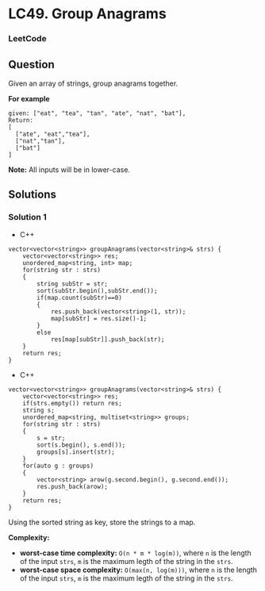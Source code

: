 # LC49. Group Anagrams

### LeetCode

## Question

Given an array of strings, group anagrams together.

**For example** 
```
given: ["eat", "tea", "tan", "ate", "nat", "bat"], 
Return:
[
  ["ate", "eat","tea"],
  ["nat","tan"],
  ["bat"]
]
```

**Note:** All inputs will be in lower-case.

## Solutions

### Solution 1

* C++
```
vector<vector<string>> groupAnagrams(vector<string>& strs) {
    vector<vector<string>> res;
    unordered_map<string, int> map;
    for(string str : strs)
    {
        string subStr = str;
        sort(subStr.begin(),subStr.end());
        if(map.count(subStr)==0)
        {
            res.push_back(vector<string>(1, str));
            map[subStr] = res.size()-1;
        }
        else
            res[map[subStr]].push_back(str);
    }
    return res;
}
```

* C++
```
vector<vector<string>> groupAnagrams(vector<string>& strs) {
    vector<vector<string>> res;
    if(strs.empty()) return res;
    string s;
    unordered_map<string, multiset<string>> groups;
    for(string str : strs)
    {
        s = str;
        sort(s.begin(), s.end());
        groups[s].insert(str);
    }
    for(auto g : groups)
    {
        vector<string> arow(g.second.begin(), g.second.end());
        res.push_back(arow);
    }
    return res;
}
```

Using the sorted string as key, store the strings to a map.

**Complexity:**

* **worst-case time complexity:** `O(n * m * log(m))`, where `n` is the length of the input `strs`, `m` is the maximum legth of the string in the `strs`.
* **worst-case space complexity:** `O(max(n, log(m)))`, where `n` is the length of the input `strs`, `m` is the maximum legth of the string in the `strs`.
